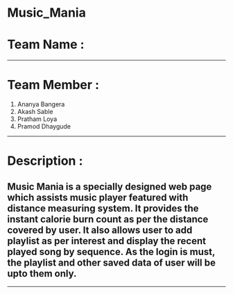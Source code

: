 # Music_Mania
# Team Name :  <Dcode>
---

# Team Member : 
 1. Ananya Bangera 
 2. Akash Sable 
3. Pratham Loya  
4. Pramod Dhaygude
---
#  Description : 
## Music Mania is a specially designed web page which assists music player featured with distance measuring system. It provides the instant calorie burn count as per the  distance covered by user. It also allows user to  add  playlist as per interest and display the recent played song by sequence. As the login is must, the playlist and other saved data of user will be upto them only.
---

 
